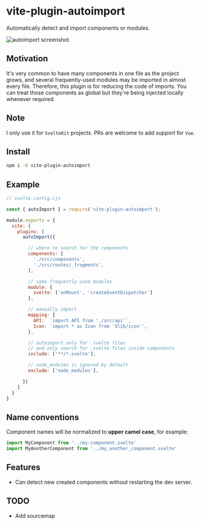 # vite-plugin-autoimport

Automatically detect and import components or modules.

![autoimport screenshot](https://user-images.githubusercontent.com/250426/115530849-b9d68480-a2c6-11eb-819b-7a88f584276e.png)


## Motivation

It's very common to have many components in one file as the project grows,
and several frequently-used modules may be imported in almost every file.
Therefore, this plugin is for reducing the code of imports. You can treat those
components as global but they're being injected locally whenever required.

## Note

I only use it for `SvelteKit` projects. PRs are welcome to add support for `Vue`.


## Install

```bash
npm i -D vite-plugin-autoimport
```

## Example

```js
// svelte.config.cjs

const { autoImport } = require('vite-plugin-autoimport');

module.exports = {
  vite: {
    plugins: [
      autoImport({

        // where to search for the components
        components: [
          './src/components',
          './src/routes/_fragments',
        ],

        // some frequently used modules
        module: {
          svelte: ['onMount', 'createEventDispatcher']
        },

        // manually import
        mapping: {
          API:  `import API from './src/api'`,
          Icon: `import * as Icon from '$lib/icon'`,
        },

        // autoimport only for .svelte files
        // and only search for .svelte files inside components
        include: ['**/*.svelte'],

        // node_modules is ignored by default
        exclude: ['node_modules'],

      })
    ]
  }
}
```

## Name conventions

Component names will be normalized to **upper camel case**, for example:

```js
import MyComponent from '../my-component.svelte'
import MyAnotherComponent from '../my_another_component.svelte'
```

## Features

* Can detect new created components without restarting the dev server.

## TODO

- Add sourcemap
